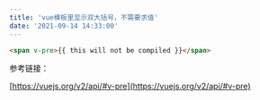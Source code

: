 ```yaml
---
title: 'vue模板里显示双大括号，不需要求值'
date: '2021-09-14 14:33:00'
---   
```

```html
<span v-pre>{{ this will not be compiled }}</span>
```

参考链接：

[https://vuejs.org/v2/api/#v-pre](https://vuejs.org/v2/api/#v-pre)